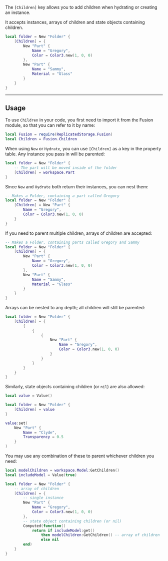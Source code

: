The `[Children]` key allows you to add children when hydrating or creating an
instance. 

It accepts instances, arrays of children and state objects containing children.

```Lua
local folder = New "Folder" {
    [Children] = {
        New "Part" {
            Name = "Gregory",
            Color = Color3.new(1, 0, 0)
        },
        New "Part" {
            Name = "Sammy",
            Material = "Glass"
        }
    }
}
```

-----

## Usage

To use `Children` in your code, you first need to import it from the Fusion
module, so that you can refer to it by name:

```Lua linenums="1" hl_lines="2"
local Fusion = require(ReplicatedStorage.Fusion)
local Children = Fusion.Children
```

When using `New` or `Hydrate`, you can use `[Children]` as a key in the property
table. Any instance you pass in will be parented:

```Lua
local folder = New "Folder" {
    -- The part will be moved inside of the folder
    [Children] = workspace.Part
}
```

Since `New` and `Hydrate` both return their instances, you can nest them:

```Lua
-- Makes a Folder, containing a part called Gregory
local folder = New "Folder" {
    [Children] = New "Part" {
        Name = "Gregory",
        Color = Color3.new(1, 0, 0)
    }
}
```

If you need to parent multiple children, arrays of children are accepted:

```Lua
-- Makes a Folder, containing parts called Gregory and Sammy
local folder = New "Folder" {
    [Children] = {
        New "Part" {
            Name = "Gregory",
            Color = Color3.new(1, 0, 0)
        },
        New "Part" {
            Name = "Sammy",
            Material = "Glass"
        }
    }
}
```

Arrays can be nested to any depth; all children will still be parented:

```Lua
local folder = New "Folder" {
    [Children] = {
        {
            {
                {
                    New "Part" {
                        Name = "Gregory",
                        Color = Color3.new(1, 0, 0)
                    }
                }
            }
        }
    }
}
```

Similarly, state objects containing children (or `nil`) are also allowed:

```Lua
local value = Value()

local folder = New "Folder" {
    [Children] = value
}

value:set(
    New "Part" {
        Name = "Clyde",
        Transparency = 0.5
    }
)
```

You may use any combination of these to parent whichever children you need:

```Lua
local modelChildren = workspace.Model:GetChildren()
local includeModel = Value(true)

local folder = New "Folder" {
    -- array of children
    [Children] = {
        -- single instance
        New "Part" {
            Name = "Gregory",
            Color = Color3.new(1, 0, 0)
        },
        -- state object containing children (or nil)
        Computed(function()
            return if includeModel:get()
                then modelChildren:GetChildren() -- array of children
                else nil
        end)
    }
}
```